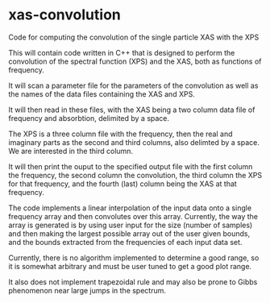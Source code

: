 # xas-convolution
Code for computing the convolution of the single particle XAS with the XPS

This will contain code written in C++ that is designed to perform the convolution of the spectral function (XPS) and the XAS, both as functions of frequency. 

It will scan a parameter file for the parameters of the convolution as well as the names of the data files containing the XAS and XPS. 

It will then read in these files, with the XAS being a two column data file of frequency and absorbtion, delimited by a space.

The XPS is a three column file with the frequency, then the real and imaginary parts as the second and third columns, also delimted by a space. We are interested in the third column. 


It will then print the ouput to the specified output file with the first column the frequency, the second column the convolution, the third column the XPS for that frequency, and the fourth (last) column being the XAS at that frequency.

The code implements a linear interpolation of the input data onto a single frequency array and then convolutes over this array.
Currently, the way the array is generated is by using user input for the size (number of samples) and then making the largest possible array out of the user given bounds, and the bounds extracted from the frequencies of each input data set. 

Currently, there is no algorithm implemented to determine a good range, so it is somewhat arbitrary and must be user tuned to get a good plot range. 

It also does not implement trapezoidal rule and may also be prone to Gibbs phenomenon near large jumps in the spectrum. 

